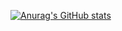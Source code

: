 [![Anurag's GitHub stats](https://github-readme-stats.vercel.app/api?username=banjjoknim&repo=github-readme-stats&theme=merko&show_icons=true&count_private=true)](https://github.com/anuraghazra/github-readme-stats)

